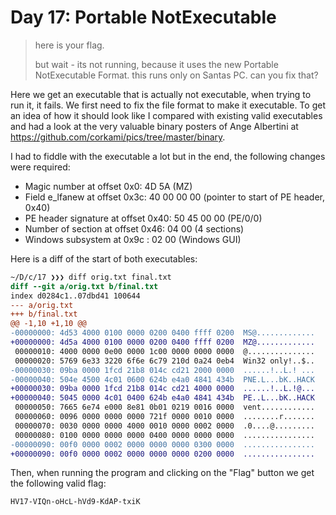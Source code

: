 Day 17: Portable NotExecutable
==============================
> here is your flag.
> 
> but wait - its not running, because it uses the new Portable NotExecutable Format. this runs only on Santas PC. can you fix that?

Here we get an executable that is actually not executable, when trying to run it, it fails. We first need to fix the file format to make it executable. To get an idea of how it should look like I compared with existing valid executables and had a look at the very valuable binary posters of Ange Albertini at <https://github.com/corkami/pics/tree/master/binary>.

I had to fiddle with the executable a lot but in the end, the following changes were required:

- Magic number at offset 0x0: 4D 5A (MZ)
- Field e_lfanew at offset 0x3c: 40 00 00 00 (pointer to start of PE header, 0x40)
- PE header signature at offset 0x40: 50 45 00 00 (PE/0/0)
- Number of section at offset 0x46: 04 00 (4 sections)
- Windows subsystem at 0x9c : 02 00 (Windows GUI)

Here is a diff of the start of both executables:
```diff
~/D/c/17 ❯❯❯ diff orig.txt final.txt
diff --git a/orig.txt b/final.txt
index d0284c1..07dbd41 100644
--- a/orig.txt
+++ b/final.txt
@@ -1,10 +1,10 @@
-00000000: 4d53 4000 0100 0000 0200 0400 ffff 0200  MS@.............
+00000000: 4d5a 4000 0100 0000 0200 0400 ffff 0200  MZ@.............
 00000010: 4000 0000 0e00 0000 1c00 0000 0000 0000  @...............
 00000020: 5769 6e33 3220 6f6e 6c79 210d 0a24 0eb4  Win32 only!..$..
-00000030: 09ba 0000 1fcd 21b8 014c cd21 2000 0000  ......!..L.! ...
-00000040: 504e 4500 4c01 0600 624b e4a0 4841 434b  PNE.L...bK..HACK
+00000030: 09ba 0000 1fcd 21b8 014c cd21 4000 0000  ......!..L.!@...
+00000040: 5045 0000 4c01 0400 624b e4a0 4841 434b  PE..L...bK..HACK
 00000050: 7665 6e74 e000 8e81 0b01 0219 0016 0000  vent............
 00000060: 0096 0000 0000 0000 721f 0000 0010 0000  ........r.......
 00000070: 0030 0000 0000 4000 0010 0000 0002 0000  .0....@.........
 00000080: 0100 0000 0000 0000 0400 0000 0000 0000  ................
-00000090: 00f0 0000 0002 0000 0000 0000 0300 0000  ................
+00000090: 00f0 0000 0002 0000 0000 0000 0200 0000  ................
```

Then, when running the program and clicking on the "Flag" button we get the following valid flag:
```
HV17-VIQn-oHcL-hVd9-KdAP-txiK
```
